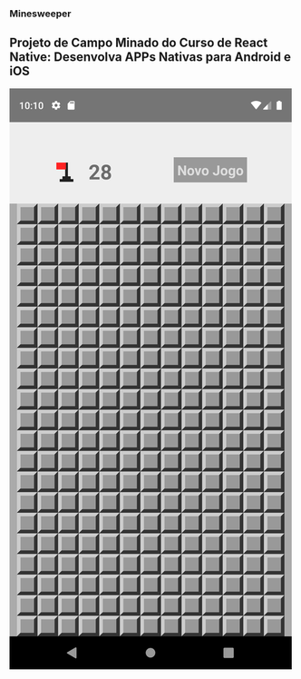 ### Minesweeper

## Projeto de Campo Minado do Curso de React Native: Desenvolva APPs Nativas para Android e iOS

<img align="center" src="./img/Screenshot_1659305452.png">
